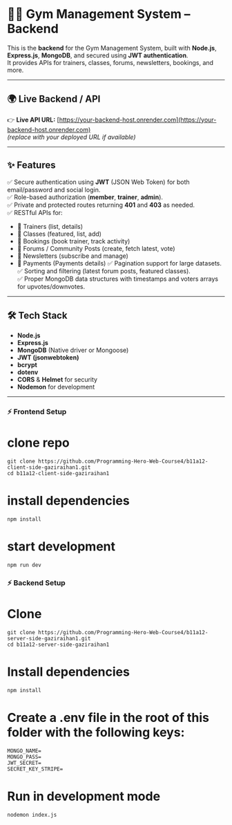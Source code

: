 # 🏋️‍♂️ Gym Management System – Backend

This is the **backend** for the Gym Management System, built with **Node.js**, **Express.js**, **MongoDB**, and secured using **JWT authentication**.  
It provides APIs for trainers, classes, forums, newsletters, bookings, and more.

---

## 🌍 Live Backend / API
👉 **Live API URL:** [https://your-backend-host.onrender.com](https://your-backend-host.onrender.com)  
*(replace with your deployed URL if available)*

---

## ✨ Features
✅ Secure authentication using **JWT** (JSON Web Token) for both email/password and social login.  
✅ Role-based authorization (**member**, **trainer**, **admin**).  
✅ Private and protected routes returning **401** and **403** as needed.  
✅ RESTful APIs for:
- 📌 Trainers (list, details)
- 📌 Classes (featured, list, add)
- 📌 Bookings (book trainer, track activity)
- 📌 Forums / Community Posts (create, fetch latest, vote)
- 📌 Newsletters (subscribe and manage)
- 📌 Payments (Payments details)
✅ Pagination support for large datasets.  
✅ Sorting and filtering (latest forum posts, featured classes).  
✅ Proper MongoDB data structures with timestamps and voters arrays for upvotes/downvotes.

---

## 🛠 Tech Stack
- **Node.js**
- **Express.js**
- **MongoDB** (Native driver or Mongoose)
- **JWT (jsonwebtoken)**
- **bcrypt**
- **dotenv**
- **CORS** & **Helmet** for security
- **Nodemon** for development

---

### ⚡ Frontend Setup
# clone repo

```
git clone https://github.com/Programming-Hero-Web-Course4/b11a12-client-side-gaziraihan1.git
cd b11a12-client-side-gaziraihan1
```
# install dependencies
```
npm install
```

# start development
```
npm run dev
```

### ⚡ Backend Setup

# Clone
```
git clone https://github.com/Programming-Hero-Web-Course4/b11a12-server-side-gaziraihan1.git
cd b11a12-server-side-gaziraihan1
```

# Install dependencies
```
npm install
```

# Create a .env file in the root of this folder with the following keys:
```
MONGO_NAME=
MONGO_PASS=
JWT_SECRET=
SECRET_KEY_STRIPE=

```

# Run in development mode
```
nodemon index.js
```
